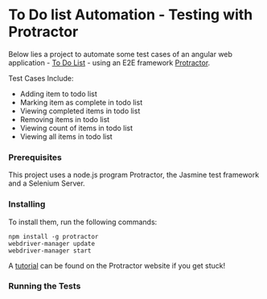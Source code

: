 # To Do list Automation - Testing with Protractor

Below lies a project to automate some test cases of an angular web application - [To Do List](http://todomvc.com/examples/angularjs/#/) - using an E2E framework [Protractor](http://www.protractortest.org/#/).  

Test Cases Include:
* Adding item to todo list
* Marking item as complete in todo list
* Viewing completed items in todo list
* Removing items in todo list
* Viewing count of items in todo list
* Viewing all items in todo list 

### Prerequisites
This project uses a node.js program Protractor, the Jasmine test framework and a Selenium Server. 

### Installing

To install them, run the following commands:

```
npm install -g protractor
webdriver-manager update
webdriver-manager start
```
A [tutorial](http://www.protractortest.org/#/tutorial) can be found on the Protractor website if you get stuck!

### Running the Tests





